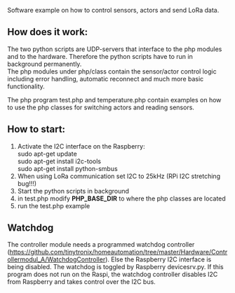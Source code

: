 Software example on how to control sensors, actors and send LoRa data. 

## How does it work:
The two python scripts are UDP-servers that interface to the php modules and to the hardware.
Therefore the python scripts have to run in background permanently.<br>
The php modules under php/class contain the sensor/actor control logic including error handling,
automatic reconnect and much more basic functionality.<br>

The php program test.php and temperature.php contain examples on how to use the php classes for switching actors and reading sensors.

## How to start:
1. Activate the I2C interface on the Raspberry:<br>
  sudo apt-get update<br>
  sudo apt-get install i2c-tools<br>
  sudo apt-get install python-smbus<br>
2. When using LoRa communication set I2C to 25kHz (RPi I2C stretching bug!!!)
3. Start the python scripts in background 
4. in test.php modify __PHP_BASE_DIR__ to where the php classes are located
5. run the test.php example

## Watchdog
The controller module needs a programmed watchdog controller (https://github.com/tinytronix/homeautomation/tree/master/Hardware/Controllermodul_A/WatchdogController). Else the Raspberry I2C interface is being disabled. The watchdog is toggled by Raspberry devicesrv.py. If this program does not run on the Raspi, the watchdog controller disables I2C from Raspberry and takes control over the I2C bus.

